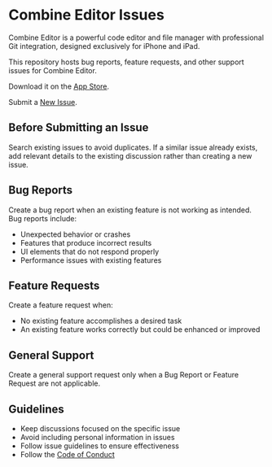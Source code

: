 # Combine Editor Issues

Combine Editor is a powerful code editor and file manager with professional Git integration, designed exclusively for iPhone and iPad.

This repository hosts bug reports, feature requests, and other support issues for Combine Editor.

Download it on the [App Store](https://apps.apple.com/us/app/combine-editor-git-client/id6744273472).

Submit a [New Issue](https://github.com/combine-editor/combine-editor-issues/issues/new/choose).

## Before Submitting an Issue

Search existing issues to avoid duplicates. If a similar issue already exists, add relevant details to the existing discussion rather than creating a new issue.

## Bug Reports

Create a bug report when an existing feature is not working as intended. Bug reports include:
- Unexpected behavior or crashes
- Features that produce incorrect results
- UI elements that do not respond properly
- Performance issues with existing features

## Feature Requests  

Create a feature request when:
- No existing feature accomplishes a desired task
- An existing feature works correctly but could be enhanced or improved
  
## General Support  

Create a general support request only when a Bug Report or Feature Request are not applicable. 

## Guidelines

- Keep discussions focused on the specific issue
- Avoid including personal information in issues
- Follow issue guidelines to ensure effectiveness
- Follow the [Code of Conduct](https://github.com/combine-editor/combine-editor-issues/tree/main?tab=coc-ov-file)
